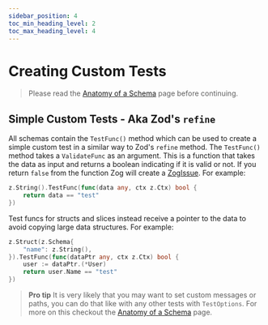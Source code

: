 ```yaml
---
sidebar_position: 4
toc_min_heading_level: 2
toc_max_heading_level: 4
---
```


# Creating Custom Tests

> Please read the [Anatomy of a Schema](/core-concepts/anatomy-of-schema) page before continuing.

## Simple Custom Tests - Aka Zod's `refine`

All schemas contain the `TestFunc()` method which can be used to create a simple custom test in a similar way to Zod's `refine` method. The `TestFunc()` method takes a `ValidateFunc` as an argument. This is a function that takes the data as input and returns a boolean indicating if it is valid or not. If you return `false` from the function Zog will create a [ZogIssue](/errors). For example:

```go
z.String().TestFunc(func(data any, ctx z.Ctx) bool {
	return data == "test"
})
```

Test funcs for structs and slices instead receive a pointer to the data to avoid copying large data structures. For example:

```go
z.Struct(z.Schema{
	"name": z.String(),
}).TestFunc(func(dataPtr any, ctx z.Ctx) bool {
	user := dataPtr.(*User)
	return user.Name == "test"
})
```

> **Pro tip**
> It is very likely that you may want to set custom messages or paths, you can do that like with any other tests with `TestOptions`. For more on this checkout the [Anatomy of a Schema](/core-concepts/anatomy-of-schema#test-options) page.
